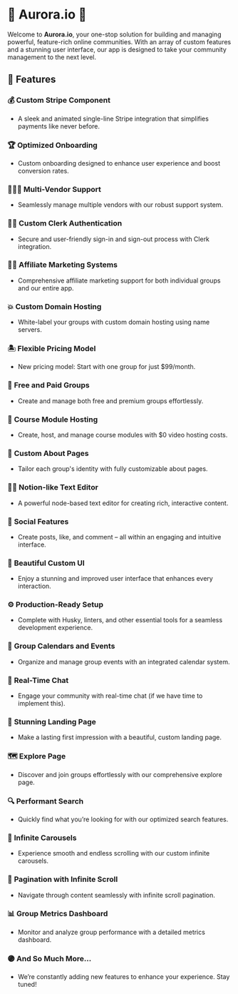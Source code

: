 
# 🌟 **Aurora.io** 🌟

Welcome to **Aurora.io**, your one-stop solution for building and managing powerful, feature-rich online communities. With an array of custom features and a stunning user interface, our app is designed to take your community management to the next level.

## 🚀 **Features**

### 💰 **Custom Stripe Component**
- A sleek and animated single-line Stripe integration that simplifies payments like never before.

### 🏆 **Optimized Onboarding**
- Custom onboarding designed to enhance user experience and boost conversion rates.

### 🧑🏻‍💼 **Multi-Vendor Support**
- Seamlessly manage multiple vendors with our robust support system.

### ✍🏻 **Custom Clerk Authentication**
- Secure and user-friendly sign-in and sign-out process with Clerk integration.

### 🤝🏻 **Affiliate Marketing Systems**
- Comprehensive affiliate marketing support for both individual groups and our entire app.

### 💥 **Custom Domain Hosting**
- White-label your groups with custom domain hosting using name servers.

### 🏝️ **Flexible Pricing Model**
- New pricing model: Start with one group for just $99/month.

### 🎁 **Free and Paid Groups**
- Create and manage both free and premium groups effortlessly.

### 🎥 **Course Module Hosting**
- Create, host, and manage course modules with $0 video hosting costs.

### 📃 **Custom About Pages**
- Tailor each group's identity with fully customizable about pages.

### ✍🏻 **Notion-like Text Editor**
- A powerful node-based text editor for creating rich, interactive content.

### 📱 **Social Features**
- Create posts, like, and comment – all within an engaging and intuitive interface.

### 🎨 **Beautiful Custom UI**
- Enjoy a stunning and improved user interface that enhances every interaction.

### ⚙️ **Production-Ready Setup**
- Complete with Husky, linters, and other essential tools for a seamless development experience.

### 📅 **Group Calendars and Events**
- Organize and manage group events with an integrated calendar system.

### 💬 **Real-Time Chat**
- Engage your community with real-time chat (if we have time to implement this).

### 📄 **Stunning Landing Page**
- Make a lasting first impression with a beautiful, custom landing page.

### 🗺️ **Explore Page**
- Discover and join groups effortlessly with our comprehensive explore page.

### 🔍 **Performant Search**
- Quickly find what you’re looking for with our optimized search features.

### 🛝 **Infinite Carousels**
- Experience smooth and endless scrolling with our custom infinite carousels.

### 🔢 **Pagination with Infinite Scroll**
- Navigate through content seamlessly with infinite scroll pagination.

### 📊 **Group Metrics Dashboard**
- Monitor and analyze group performance with a detailed metrics dashboard.

### 🟣 **And So Much More...**
- We’re constantly adding new features to enhance your experience. Stay tuned!
